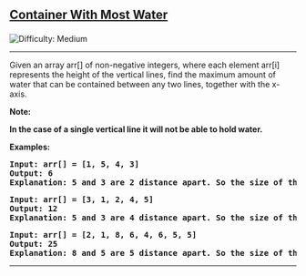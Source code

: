 <h2><a href="https://www.geeksforgeeks.org/problems/container-with-most-water0535/1">Container With Most Water

</a></h2>  <img src='https://img.shields.io/badge/Difficulty-Medium-orange' alt='Difficulty: Medium' /><hr>

<p>Given an array arr[] of non-negative integers, where each element arr[i] represents the height of the vertical lines, find the maximum amount of water that can be contained between any two lines, together with the x-axis.</p>
<b>Note: <p>In the case of a single vertical line it will not be able to hold water.</p>

<b>Examples:</b>

<pre>
<b>Input:</b> arr[] = [1, 5, 4, 3]
<b>Output:</b> 6
<b>Explanation:</b> 5 and 3 are 2 distance apart. So the size of the base is 2. Height of container = min(5, 3) = 3. So, total area to hold water = 3 * 2 = 6.
</pre>

<pre>
<b>Input:</b> arr[] = [3, 1, 2, 4, 5]
<b>Output:</b> 12
<b>Explanation:</b> 5 and 3 are 4 distance apart. So the size of the base is 4. Height of container = min(5, 3) = 3. So, total area to hold water = 4 * 3 = 12.
</pre>

<pre>
<b>Input:</b> arr[] = [2, 1, 8, 6, 4, 6, 5, 5]
<b>Output:</b> 25
<b>Explanation:</b> 8 and 5 are 5 distance apart. So the size of the base is 5. Height of container = min(8, 5) = 5. So, the total area to hold water = 5 * 5 = 25.
</pre><hr>






